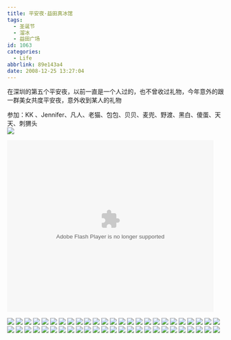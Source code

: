 ```yaml
---
title: 平安夜·益田真冰馆
tags:
  - 圣诞节
  - 溜冰
  - 益田广场
id: 1063
categories:
  - Life
abbrlink: 89e143a4
date: 2008-12-25 13:27:04
---
```


在深圳的第五个平安夜，以前一直是一个人过的，也不曾收过礼物，今年意外的跟一群美女共度平安夜，意外收到某人的礼物

参加：KK 、Jennifer、凡人、老猫、包包、贝贝、麦兜、野渡、黑白、傻蛋、天天、刺猬头   
![](/images/2008/12/25_yct002_10649.gif) 

<object classid="clsid:D27CDB6E-AE6D-11cf-96B8-444553540000" codebase="http://download.macromedia.com/pub/shockwave/cabs/flash/swflash.cab#version=6,0,29,0" width="480" height="400"><param name="movie" value="http://player.youku.com/player.php/sid/XNjE5MzQ1NDg=/v.swf"><param name="quality" value="high"><param name="play" value="true"><embed src="http://player.youku.com/player.php/sid/XNjE5MzQ1NDg=/v.swf" quality="high" pluginspage="http://www.macromedia.com/go/getflashplayer" type="application/x-shockwave-flash" width="480" height="400" play="true"></embed></object>

![](/images/2008/12/25_25_132704_10650.jpg) 
![](/images/2008/12/25_25_132704_0_10651.jpg) 
![](/images/2008/12/25_25_132704_1_10652.jpg) 
![](/images/2008/12/25_25_132704_2_10653.jpg) 
![](/images/2008/12/25_25_132704_3_10654.jpg) 
![](/images/2008/12/25_25_132704_4_10655.jpg) 
![](/images/2008/12/25_25_132704_5_10656.jpg) 
![](/images/2008/12/25_25_132704_6_10657.jpg) 
![](/images/2008/12/25_25_132704_7_10658.jpg) 
![](/images/2008/12/25_25_132704_8_10659.jpg) 
![](/images/2008/12/25_25_132704_9_10660.jpg) 
![](/images/2008/12/25_25_132704_10_10661.jpg) 
![](/images/2008/12/25_25_132704_11_10662.jpg) 
![](/images/2008/12/25_25_132704_12_10663.jpg) 
![](/images/2008/12/25_25_132704_13_10664.jpg) 
![](/images/2008/12/25_25_132704_14_10665.jpg) 
![](/images/2008/12/25_25_132704_15_10666.jpg) 
![](/images/2008/12/25_25_132704_17_10667.jpg) 
![](/images/2008/12/25_25_132704_18_10668.jpg) 
![](/images/2008/12/25_25_132704_19_10669.jpg) 
![](/images/2008/12/25_25_132704_20_10670.jpg) 
![](/images/2008/12/25_25_132704_21_10671.jpg) 
![](/images/2008/12/25_25_132704_22_10672.jpg) 
![](/images/2008/12/25_25_132704_23_10673.jpg) 
![](/images/2008/12/25_25_132704_24_10674.jpg) 
![](/images/2008/12/25_25_132704_25_10675.jpg) 
![](/images/2008/12/25_25_132704_26_10676.jpg) 
![](/images/2008/12/25_25_132704_27_10677.jpg) 
![](/images/2008/12/25_25_132704_28_10678.jpg) 
![](/images/2008/12/25_25_132704_29_10679.jpg) 
![](/images/2008/12/25_25_132704_30_10680.jpg) 
![](/images/2008/12/25_25_132704_31_10681.jpg) 
![](/images/2008/12/25_25_132704_32_10682.jpg) 
![](/images/2008/12/25_25_132704_33_10683.jpg) 
![](/images/2008/12/25_25_132704_34_10684.jpg) 
![](/images/2008/12/25_25_132704_35_10685.jpg) 
![](/images/2008/12/25_25_132704_36_10686.jpg) 
![](/images/2008/12/25_25_132704_37_10687.jpg) 
![](/images/2008/12/25_25_132704_38_10688.jpg) 
![](/images/2008/12/25_25_132704_39_10689.jpg) 
![](/images/2008/12/25_25_132704_40_10690.jpg) 
![](/images/2008/12/25_25_132704_41_10691.jpg) 
![](/images/2008/12/25_25_132704_42_10692.jpg) 
![](/images/2008/12/25_25_132704_43_10693.jpg) 
![](/images/2008/12/25_25_132704_44_10694.jpg) 
![](/images/2008/12/25_25_132704_45_10695.jpg) 
![](/images/2008/12/25_25_132704_46_10696.jpg) 
![](/images/2008/12/25_25_132704_47_10697.jpg) 
![](/images/2008/12/25_25_132704_48_10698.jpg) 
![](/images/2008/12/25_25_132704_49_10699.jpg)